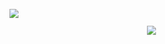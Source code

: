 ![](https://i.postimg.cc/NGXfHm7X/fard.png)
<p align="center">
  <img src="https://i.postimg.cc/N0S6MRBM/yaoi.png">
</p>

